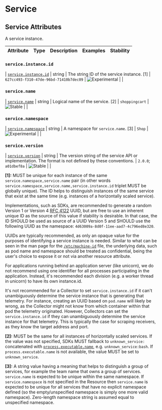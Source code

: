 <!--- Hugo front matter used to generate the website version of this page:
--->

<!-- NOTE: THIS FILE IS AUTOGENERATED. DO NOT EDIT BY HAND. -->
<!-- see templates/registry/markdown/attribute_namespace.md.j2 -->

# Service

## Service Attributes

A service instance.

| Attribute | Type | Description | Examples | Stability |
| --------- | ---- | ----------- | -------- | --------- |

### `service.instance.id`

<a id="`service.instance.id`"></a>

| [`service.instance.id`](#`service.instance.id`) | string | The string ID of the service instance. [1] | `627cc493-f310-47de-96bd-71410b7dec09` | ![Experimental](https://img.shields.io/badge/-experimental-blue) | |

### `service.name`

<a id="`service.name`"></a>

| [`service.name`](#`service.name`) | string | Logical name of the service. [2] | `shoppingcart` | ![Stable](https://img.shields.io/badge/-stable-lightgreen) | |

### `service.namespace`

<a id="`service.namespace`"></a>

| [`service.namespace`](#`service.namespace`) | string | A namespace for `service.name`. [3] | `Shop` | ![Experimental](https://img.shields.io/badge/-experimental-blue) | |

### `service.version`

<a id="`service.version`"></a>

| [`service.version`](#`service.version`) | string | The version string of the service API or implementation. The format is not defined by these conventions. | `2.0.0`; `a01dbef8a` | ![Stable](https://img.shields.io/badge/-stable-lightgreen) | |

**[1]:** MUST be unique for each instance of the same `service.namespace,service.name` pair (in other words
`service.namespace,service.name,service.instance.id` triplet MUST be globally unique). The ID helps to
distinguish instances of the same service that exist at the same time (e.g. instances of a horizontally scaled
service).

Implementations, such as SDKs, are recommended to generate a random Version 1 or Version 4 [RFC
4122](https://www.ietf.org/rfc/rfc4122.txt) UUID, but are free to use an inherent unique ID as the source of
this value if stability is desirable. In that case, the ID SHOULD be used as source of a UUID Version 5 and
SHOULD use the following UUID as the namespace: `4d63009a-8d0f-11ee-aad7-4c796ed8e320`.

UUIDs are typically recommended, as only an opaque value for the purposes of identifying a service instance is
needed. Similar to what can be seen in the man page for the
[`/etc/machine-id`](https://www.freedesktop.org/software/systemd/man/machine-id.html) file, the underlying
data, such as pod name and namespace should be treated as confidential, being the user's choice to expose it
or not via another resource attribute.

For applications running behind an application server (like unicorn), we do not recommend using one identifier
for all processes participating in the application. Instead, it's recommended each division (e.g. a worker
thread in unicorn) to have its own instance.id.

It's not recommended for a Collector to set `service.instance.id` if it can't unambiguously determine the
service instance that is generating that telemetry. For instance, creating an UUID based on `pod.name` will
likely be wrong, as the Collector might not know from which container within that pod the telemetry originated.
However, Collectors can set the `service.instance.id` if they can unambiguously determine the service instance
for that telemetry. This is typically the case for scraping receivers, as they know the target address and
port.

**[2]:** MUST be the same for all instances of horizontally scaled services. If the value was not specified, SDKs MUST fallback to `unknown_service:` concatenated with [`process.executable.name`](process.md), e.g. `unknown_service:bash`. If `process.executable.name` is not available, the value MUST be set to `unknown_service`.

**[3]:** A string value having a meaning that helps to distinguish a group of services, for example the team name that owns a group of services. `service.name` is expected to be unique within the same namespace. If `service.namespace` is not specified in the Resource then `service.name` is expected to be unique for all services that have no explicit namespace defined (so the empty/unspecified namespace is simply one more valid namespace). Zero-length namespace string is assumed equal to unspecified namespace.
